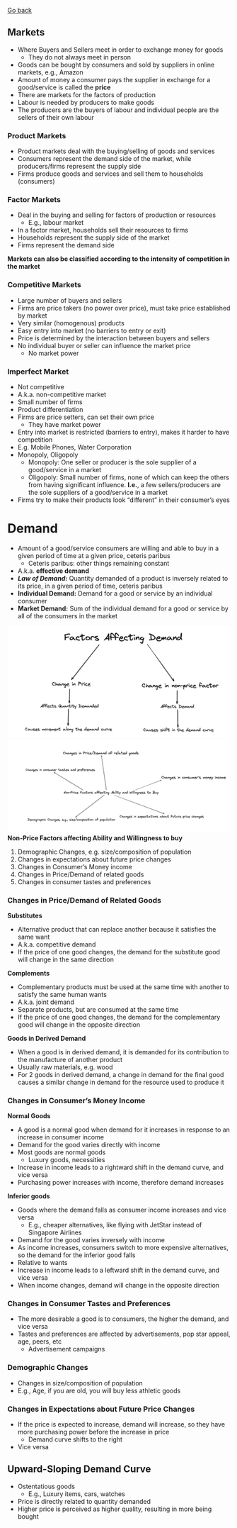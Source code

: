 [Go back](Economics/Economics.md)

## Markets

-   Where Buyers and Sellers meet in order to exchange money for goods
    -   They do not always meet in person
-   Goods can be bought by consumers and sold by suppliers in online markets, e.g., Amazon
-   Amount of money a consumer pays the supplier in exchange for a good/service is called the **********price**********
-   There are markets for the factors of production
-   Labour is needed by producers to make goods
-   The producers are the buyers of labour and individual people are the sellers of their own labour

### Product Markets

-   Product markets deal with the buying/selling of goods and services
-   Consumers represent the demand side of the market, while producers/firms represent the supply side
-   Firms produce goods and services and sell them to households (consumers)

### Factor Markets

-   Deal in the buying and selling for factors of production or resources
    -   E.g., labour market
-   In a factor market, households sell their resources to firms
-   Households represent the supply side of the market
-   Firms represent the demand side

****************************************************************************************************************************************************************************Markets can also be classified according to the intensity of competition in the market****************************************************************************************************************************************************************************

### Competitive Markets

-   Large number of buyers and sellers
-   Firms are price takers (no power over price), must take price established by market
-   Very similar (homogenous) products
-   Easy entry into market (no barriers to entry or exit)
-   Price is determined by the interaction between buyers and sellers
-   No individual buyer or seller can influence the market price
    -   No market power

### Imperfect Market

-   Not competitive
-   A.k.a. non-competitive market
-   Small number of firms
-   Product differentiation
-   Firms are price setters, can set their own price
    -   They have market power
-   Entry into market is restricted (barriers to entry), makes it harder to have competition
-   E.g. Mobile Phones, Water Corporation
-   Monopoly, Oligopoly
    -   Monopoly: One seller or producer is the sole supplier of a good/service in a market
    -   Oligopoly: Small number of firms, none of which can keep the others from having significant influence. **I.e.**, a few sellers/producers are the sole suppliers of a good/service in a market
-   Firms try to make their products look “different” in their consumer’s eyes

# Demand

-   Amount of a good/service consumers are willing and able to buy in a given period of time at a given price, ceteris paribus
    -   Ceteris paribus: other things remaining constant
-   A.k.a. **effective demand**
-   _**Law of Demand:**_ Quantity demanded of a product is inversely related to its price, in a given period of time, ceteris paribus
-   ************************************Individual Demand:************************************ Demand for a good or service by an individual consumer
-   ****Market Demand:**** Sum of the individual demand for a good or service by all of the consumers in the market

![](Images/factors.png)
![](Images/non%20price.png)
**********Non-Price Factors affecting Ability and Willingness to buy**********

1.  Demographic Changes, e.g. size/composition of population
2.  Changes in expectations about future price changes
3.  Changes in Consumer’s Money income
4.  Changes in Price/Demand of related goods
5.  Changes in consumer tastes and preferences


### Changes in Price/Demand of Related Goods

******Substitutes******

-   Alternative product that can replace another because it satisfies the same want
-   A.k.a. competitive demand
-   If the price of one good changes, the demand for the substitute good will change in the same direction

**********************Complements**********************

-   Complementary products must be used at the same time with another to satisfy the same human wants
-   A.k.a. joint demand
-   Separate products, but are consumed at the same time
-   If the price of one good changes, the demand for the complementary good will change in the opposite direction

**********************************************Goods in Derived Demand**********************************************

-   When a good is in derived demand, it is demanded for its contribution to the manufacture of another product
-   Usually raw materials, e.g. wood
-   For 2 goods in derived demand, a change in demand for the final good causes a similar change in demand for the resource used to produce it

### Changes in Consumer’s Money Income

************************Normal Goods************************

-   A good is a normal good when demand for it increases in response to an increase in consumer income
-   Demand for the good varies directly with income
-   Most goods are normal goods
    -   Luxury goods, necessities
-   Increase in income leads to a rightward shift in the demand curve, and vice versa
-   Purchasing power increases with income, therefore demand increases

****************************Inferior goods****************************

-   Goods where the demand falls as consumer income increases and vice versa
    -   E.g., cheaper alternatives, like flying with JetStar instead of Singapore Airlines
-   Demand for the good varies inversely with income
-   As income increases, consumers switch to more expensive alternatives, so the demand for the inferior good falls
-   Relative to wants
-   Increase in income leads to a leftward shift in the demand curve, and vice versa
-   When income changes, demand will change in the opposite direction

### Changes in Consumer Tastes and Preferences

-   The more desirable a good is to consumers, the higher the demand, and vice versa
-   Tastes and preferences are affected by advertisements, pop star appeal, age, peers, etc
    -   Advertisement campaigns

### Demographic Changes

-   Changes in size/composition of population
-   E.g., Age, if you are old, you will buy less athletic goods

### Changes in Expectations about Future Price Changes

-   If the price is expected to increase, demand will increase, so they have more purchasing power before the increase in price
    -   Demand curve shifts to the right
-   Vice versa

## Upward-Sloping Demand Curve

-   Ostentatious goods
    -   E.g., Luxury items, cars, watches
-   Price is directly related to quantity demanded
-   Higher price is perceived as higher quality, resulting in more being bought